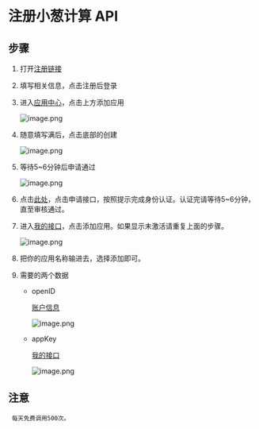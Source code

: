 # 注册小葱计算 API

## 步骤

1. 打开[注册链接](https://www.xiaocongjisuan.com/register)

2. 填写相关信息，点击注册后登录

3. 进入[应用中心](https://www.xiaocongjisuan.com/ucenter/app/application)，点击上方添加应用

   ![image.png](https://i.loli.net/2020/04/08/utbBMXpAhaycVqI.png)

4. 随意填写满后，点击底部的创建

   ![image.png](https://i.loli.net/2020/04/08/BIG7kMvZQDnuFaq.png)

5. 等待5~6分钟后申请通过

   ![image.png](https://i.loli.net/2020/04/08/L96OEPetz2vwlaM.png)

6. 点击[此处](https://www.xiaocongjisuan.com/show/api/2)，点击申请接口，按照提示完成身份认证。认证完请等待5~6分钟，直至审核通过。

7. 进入[我的接口](https://www.xiaocongjisuan.com/ucenter/app/api)，点击添加应用。如果显示未激活请重复上面的步骤。

   ![image.png](https://i.loli.net/2020/04/08/U2df3pFa6ZEnTAO.png)

8. 把你的应用名称输进去，选择添加即可。

9. 需要的两个数据

   * openID

     [账户信息](https://www.xiaocongjisuan.com/ucenter/user/account)

     ![image.png](https://i.loli.net/2020/04/08/j7xbE4LAMIDYyTi.png)

   * appKey

     [我的接口](https://www.xiaocongjisuan.com/ucenter/app/api)

     ![image.png](https://i.loli.net/2020/04/08/wT3OzXSBoYNUxkW.png)

## 注意

     每天免费调用500次。

